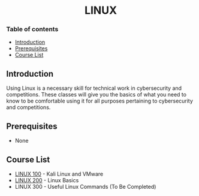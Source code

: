<h1 align="center">LINUX</h1>

### Table of contents

- [Introduction](#introduction)
- [Prerequisites](#prerequisites)
- [Course List](#course-list)

## Introduction
Using Linux is a necessary skill for technical work in cybersecurity and competitions. These classes will give you the basics of what you need to know to be comfortable using it for all purposes pertaining to cybersecurity and competitions.

## Prerequisites
- None

## Course List
- [LINUX 100](https://github.com/MasonCompetitiveCyber/ctf-courses/raw/main/Linux/LINUX%20100) - Kali Linux and VMware
- [LINUX 200](https://github.com/MasonCompetitiveCyber/ctf-courses/raw/main/Linux/LINUX%20200) - Linux Basics
- LINUX 300 - Useful Linux Commands (To Be Completed)
